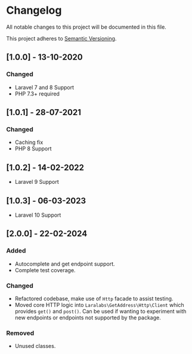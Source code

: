 # Changelog
All notable changes to this project will be documented in this file.

This project adheres to [Semantic Versioning](http://semver.org/spec/v2.0.0.html).

## [1.0.0] - 13-10-2020
### Changed
- Laravel 7 and 8 Support
- PHP 7.3+ required

## [1.0.1] - 28-07-2021
### Changed
- Caching fix
- PHP 8 Support

## [1.0.2] - 14-02-2022
- Laravel 9 Support

## [1.0.3] - 06-03-2023
- Laravel 10 Support

## [2.0.0] - 22-02-2024
### Added
- Autocomplete and get endpoint support.
- Complete test coverage.

### Changed
- Refactored codebase, make use of `Http` facade to assist testing.
- Moved core HTTP logic into `Laralabs\GetAddress\Http\Client` which provides `get()` and `post()`. Can be used if wanting to experiment with new endpoints or endpoints not supported by the package. 

### Removed
- Unused classes.


